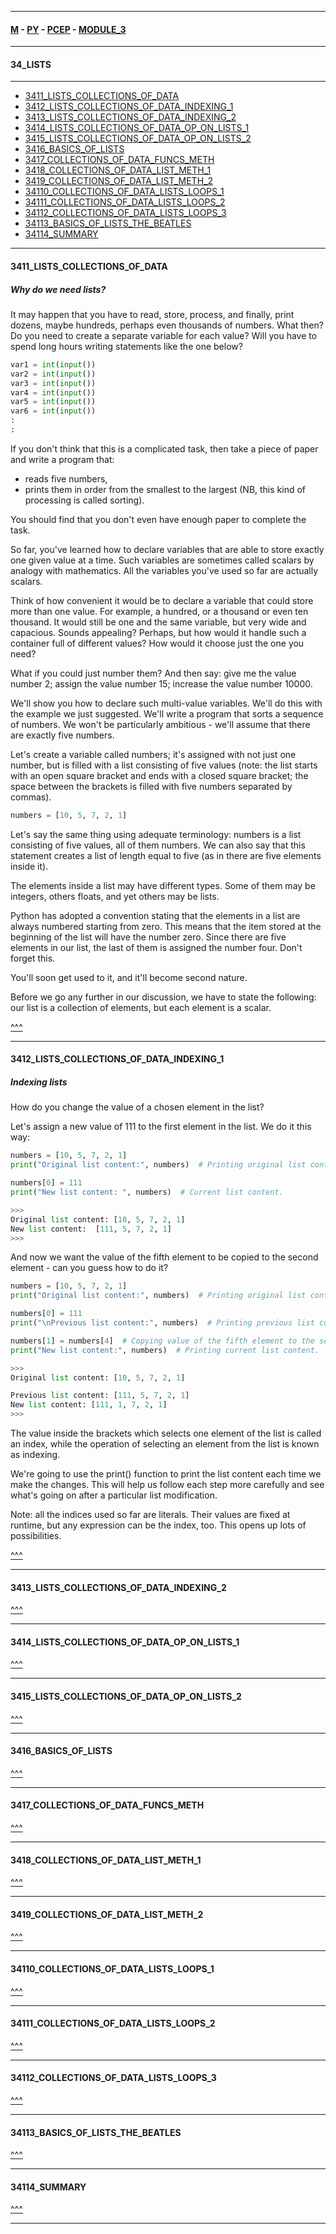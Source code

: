 
---

#### [M](https://github.com/ttltrk/TTT/blob/master/menu.md) - [PY](https://github.com/ttltrk/TTT/blob/master/PY/PY.md) - [PCEP](https://github.com/ttltrk/TTT/blob/master/PY/PCEP/PCEP.md) - [MODULE_3](https://github.com/ttltrk/TTT/blob/master/PY/PCEP/MODULE_3/MODULE_3.md)

---

#### 34_LISTS

---

* [3411_LISTS_COLLECTIONS_OF_DATA](#3411_LISTS_COLLECTIONS_OF_DATA)
* [3412_LISTS_COLLECTIONS_OF_DATA_INDEXING_1](#3412_LISTS_COLLECTIONS_OF_DATA_INDEXING_1)
* [3413_LISTS_COLLECTIONS_OF_DATA_INDEXING_2](#3413_LISTS_COLLECTIONS_OF_DATA_INDEXING_2)
* [3414_LISTS_COLLECTIONS_OF_DATA_OP_ON_LISTS_1](#3414_LISTS_COLLECTIONS_OF_DATA_OP_ON_LISTS_1)
* [3415_LISTS_COLLECTIONS_OF_DATA_OP_ON_LISTS_2](#3415_LISTS_COLLECTIONS_OF_DATA_OP_ON_LISTS_2)
* [3416_BASICS_OF_LISTS](#3416_BASICS_OF_LISTS)
* [3417_COLLECTIONS_OF_DATA_FUNCS_METH](#3417_COLLECTIONS_OF_DATA_FUNCS_METH)
* [3418_COLLECTIONS_OF_DATA_LIST_METH_1](#3418_COLLECTIONS_OF_DATA_LIST_METH_1)
* [3419_COLLECTIONS_OF_DATA_LIST_METH_2](#3419_COLLECTIONS_OF_DATA_LIST_METH_2)
* [34110_COLLECTIONS_OF_DATA_LISTS_LOOPS_1](#34110_COLLECTIONS_OF_DATA_LISTS_LOOPS_1)
* [34111_COLLECTIONS_OF_DATA_LISTS_LOOPS_2](#34111_COLLECTIONS_OF_DATA_LISTS_LOOPS_2)
* [34112_COLLECTIONS_OF_DATA_LISTS_LOOPS_3](#34112_COLLECTIONS_OF_DATA_LISTS_LOOPS_3)
* [34113_BASICS_OF_LISTS_THE_BEATLES](#34113_BASICS_OF_LISTS_THE_BEATLES)
* [34114_SUMMARY](#34114_SUMMARY)

---

#### 3411_LISTS_COLLECTIONS_OF_DATA

##### Why do we need lists?

It may happen that you have to read, store, process, and finally, print dozens, maybe hundreds, perhaps even thousands of numbers. What then? Do you need to create a separate variable for each value? Will you have to spend long hours writing statements like the one below?

```py
var1 = int(input())
var2 = int(input())
var3 = int(input())
var4 = int(input())
var5 = int(input())
var6 = int(input())
:
:
```

If you don't think that this is a complicated task, then take a piece of paper and write a program that:

- reads five numbers,
- prints them in order from the smallest to the largest (NB, this kind of processing is called sorting).

You should find that you don't even have enough paper to complete the task.

So far, you've learned how to declare variables that are able to store exactly one given value at a time. Such variables are sometimes called scalars by analogy with mathematics. All the variables you've used so far are actually scalars.

Think of how convenient it would be to declare a variable that could store more than one value. For example, a hundred, or a thousand or even ten thousand. It would still be one and the same variable, but very wide and capacious. Sounds appealing? Perhaps, but how would it handle such a container full of different values? How would it choose just the one you need?

What if you could just number them? And then say: give me the value number 2; assign the value number 15; increase the value number 10000.

We'll show you how to declare such multi-value variables. We'll do this with the example we just suggested. We'll write a program that sorts a sequence of numbers. We won't be particularly ambitious - we'll assume that there are exactly five numbers.

Let's create a variable called numbers; it's assigned with not just one number, but is filled with a list consisting of five values (note: the list starts with an open square bracket and ends with a closed square bracket; the space between the brackets is filled with five numbers separated by commas).

```py
numbers = [10, 5, 7, 2, 1]
```

Let's say the same thing using adequate terminology: numbers is a list consisting of five values, all of them numbers. We can also say that this statement creates a list of length equal to five (as in there are five elements inside it).

The elements inside a list may have different types. Some of them may be integers, others floats, and yet others may be lists.

Python has adopted a convention stating that the elements in a list are always numbered starting from zero. This means that the item stored at the beginning of the list will have the number zero. Since there are five elements in our list, the last of them is assigned the number four. Don't forget this.

You'll soon get used to it, and it'll become second nature.

Before we go any further in our discussion, we have to state the following: our list is a collection of elements, but each element is a scalar.

[^^^](#34_LISTS)

---

#### 3412_LISTS_COLLECTIONS_OF_DATA_INDEXING_1

##### Indexing lists

How do you change the value of a chosen element in the list?

Let's assign a new value of 111 to the first element in the list. We do it this way:

```py
numbers = [10, 5, 7, 2, 1]
print("Original list content:", numbers)  # Printing original list content.

numbers[0] = 111
print("New list content: ", numbers)  # Current list content.

>>>
Original list content: [10, 5, 7, 2, 1]
New list content:  [111, 5, 7, 2, 1]
>>>
```

And now we want the value of the fifth element to be copied to the second element - can you guess how to do it?

```py
numbers = [10, 5, 7, 2, 1]
print("Original list content:", numbers)  # Printing original list content.

numbers[0] = 111
print("\nPrevious list content:", numbers)  # Printing previous list content.

numbers[1] = numbers[4]  # Copying value of the fifth element to the second.
print("New list content:", numbers)  # Printing current list content.

>>>
Original list content: [10, 5, 7, 2, 1]

Previous list content: [111, 5, 7, 2, 1]
New list content: [111, 1, 7, 2, 1]
>>>
```

The value inside the brackets which selects one element of the list is called an index, while the operation of selecting an element from the list is known as indexing.

We're going to use the print() function to print the list content each time we make the changes. This will help us follow each step more carefully and see what's going on after a particular list modification.

Note: all the indices used so far are literals. Their values are fixed at runtime, but any expression can be the index, too. This opens up lots of possibilities.

[^^^](#34_LISTS)

---

#### 3413_LISTS_COLLECTIONS_OF_DATA_INDEXING_2

[^^^](#34_LISTS)

---

#### 3414_LISTS_COLLECTIONS_OF_DATA_OP_ON_LISTS_1

[^^^](#34_LISTS)

---

#### 3415_LISTS_COLLECTIONS_OF_DATA_OP_ON_LISTS_2

[^^^](#34_LISTS)

---

#### 3416_BASICS_OF_LISTS

[^^^](#34_LISTS)

---

#### 3417_COLLECTIONS_OF_DATA_FUNCS_METH

[^^^](#34_LISTS)

---

#### 3418_COLLECTIONS_OF_DATA_LIST_METH_1

[^^^](#34_LISTS)

---

#### 3419_COLLECTIONS_OF_DATA_LIST_METH_2

[^^^](#34_LISTS)

---

#### 34110_COLLECTIONS_OF_DATA_LISTS_LOOPS_1

[^^^](#34_LISTS)

---

#### 34111_COLLECTIONS_OF_DATA_LISTS_LOOPS_2

[^^^](#34_LISTS)

---

#### 34112_COLLECTIONS_OF_DATA_LISTS_LOOPS_3

[^^^](#34_LISTS)

---

#### 34113_BASICS_OF_LISTS_THE_BEATLES

[^^^](#34_LISTS)

---

#### 34114_SUMMARY

[^^^](#34_LISTS)

---
